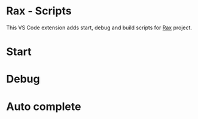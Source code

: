 # Rax - Scripts

This VS Code extension adds start, debug and build scripts for [Rax](https://rax.js.org/) project.

# Start

# Debug

# Auto complete



